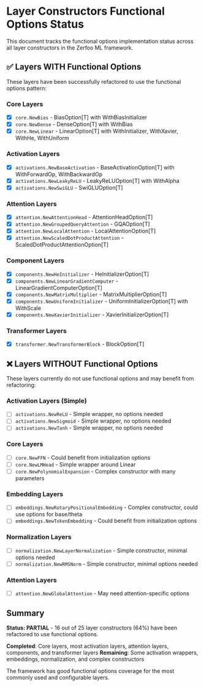 # Layer Constructors Functional Options Status

This document tracks the functional options implementation status across all layer constructors in the Zerfoo ML framework.

## ✅ Layers WITH Functional Options

These layers have been successfully refactored to use the functional options pattern:

### Core Layers
- [x] `core.NewBias` - BiasOption[T] with WithBiasInitializer
- [x] `core.NewDense` - DenseOption[T] with WithBias
- [x] `core.NewLinear` - LinearOption[T] with WithInitializer, WithXavier, WithHe, WithUniform

### Activation Layers
- [x] `activations.NewBaseActivation` - BaseActivationOption[T] with WithForwardOp, WithBackwardOp
- [x] `activations.NewLeakyReLU` - LeakyReLUOption[T] with WithAlpha
- [x] `activations.NewSwiGLU` - SwiGLUOption[T]

### Attention Layers
- [x] `attention.NewAttentionHead` - AttentionHeadOption[T]
- [x] `attention.NewGroupedQueryAttention` - GQAOption[T]
- [x] `attention.NewLocalAttention` - LocalAttentionOption[T]
- [x] `attention.NewScaledDotProductAttention` - ScaledDotProductAttentionOption[T]

### Component Layers
- [x] `components.NewHeInitializer` - HeInitializerOption[T]
- [x] `components.NewLinearGradientComputer` - LinearGradientComputerOption[T]
- [x] `components.NewMatrixMultiplier` - MatrixMultiplierOption[T]
- [x] `components.NewUniformInitializer` - UniformInitializerOption[T] with WithScale
- [x] `components.NewXavierInitializer` - XavierInitializerOption[T]

### Transformer Layers
- [x] `transformer.NewTransformerBlock` - BlockOption[T]

## ❌ Layers WITHOUT Functional Options

These layers currently do not use functional options and may benefit from refactoring:

### Activation Layers (Simple)
- [ ] `activations.NewReLU` - Simple wrapper, no options needed
- [ ] `activations.NewSigmoid` - Simple wrapper, no options needed  
- [ ] `activations.NewTanh` - Simple wrapper, no options needed

### Core Layers
- [ ] `core.NewFFN` - Could benefit from initialization options
- [ ] `core.NewLMHead` - Simple wrapper around Linear
- [ ] `core.NewPolynomialExpansion` - Complex constructor with many parameters

### Embedding Layers
- [ ] `embeddings.NewRotaryPositionalEmbedding` - Complex constructor, could use options for base/theta
- [ ] `embeddings.NewTokenEmbedding` - Could benefit from initialization options

### Normalization Layers
- [ ] `normalization.NewLayerNormalization` - Simple constructor, minimal options needed
- [ ] `normalization.NewRMSNorm` - Simple constructor, minimal options needed

### Attention Layers
- [ ] `attention.NewGlobalAttention` - May need attention-specific options

## Summary

**Status: PARTIAL** - 16 out of 25 layer constructors (64%) have been refactored to use functional options.

**Completed**: Core layers, most activation layers, attention layers, components, and transformer layers
**Remaining**: Some activation wrappers, embeddings, normalization, and complex constructors

The framework has good functional options coverage for the most commonly used and configurable layers.